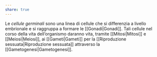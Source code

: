 ```yaml
---
share: true
---
```

Le *cellule germinali* sono una linea di cellule che si differenzia a livello embrionale e si raggruppa a formare le [[Gonadi|Gonadi]].
Tali cellule nel corso della vita dell’organismo daranno vita, tramite [[Mitosi|Mitosi]] e [[Meiosi|Meiosi]], ai [[Gameti|Gameti]] per la [[Riproduzione sessuata|Riproduzione sessuata]] attraverso la [[Gametogenesi|Gametogenesi]].